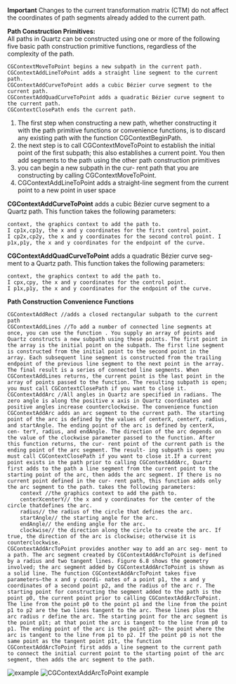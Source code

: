 **Important**
Changes to the current transformation matrix (CTM) do not affect the coordinates of path segments already added to the current path.

**Path Construction Primitives:**  
All paths in Quartz can be constructed using one or more of the following five basic path construction primitive functions, regardless of the complexity of the path.
```
CGContextMoveToPoint begins a new subpath in the current path.
CGContextAddLineToPoint adds a straight line segment to the current path.
CGContextAddCurveToPoint adds a cubic Bézier curve segment to the current path.
CGContextAddQuadCurveToPoint adds a quadratic Bézier curve segment to the current path.
CGContextClosePath ends the current path.
```

1. The first step when constructing a new path, whether constructing it with the path primitive functions or convenience functions, is to discard any existing path with the function CGContextBeginPath.
2. the next step is to call CGContextMoveToPoint to establish the initial point of the first subpath; this also establishes a current point. You then add segments to the path using the other path construction primitives
3. you can begin a new subpath in the cur- rent path that you are constructing by calling CGContextMoveToPoint.
4. CGContextAddLineToPoint adds a straight-line segment from the current point to a new point in user space


**CGContextAddCurveToPoint** adds a cubic Bézier curve segment to a Quartz path. This function takes the following parameters:
```
context, the graphics context to add the path to.
I cp1x,cp1y, the x and y coordinates for the first control point.
I cp2x,cp2y, the x and y coordinates for the second control point. I p1x,p1y, the x and y coordinates for the endpoint of the curve.
```

**CGContextAddQuadCurveToPoint** adds a quadratic Bézier curve seg- ment to a Quartz path. This function takes the following parameters:
```
context, the graphics context to add the path to.
I cpx,cpy, the x and y coordinates for the control point.
I p1x,p1y, the x and y coordinates for the endpoint of the curve.
```

**Path Construction Convenience Functions**
```
CGContextAddRect //adds a closed rectangular subpath to the current path
CGContextAddLines //To add a number of connected line segments at once, you can use the function . You supply an array of points and Quartz constructs a new subpath using these points. The first point in the array is the initial point on the subpath. The first line segment is constructed from the initial point to the second point in the array. Each subsequent line segment is constructed from the trailing endpoint of the previous line segment to the next point in the array. The final result is a series of connected line segments. When CGContextAddLines returns, the current point is the last point in the array of points passed to the function. The resulting subpath is open; you must call CGContextClosePath if you want to close it.
CGContextAddArc //All angles in Quartz are specified in radians. The zero angle is along the positive x axis in Quartz coordinates and positive angles increase counterclockwise. The convenience function CGContextAddArc adds an arc segment to the current path. The starting point of the arc is defined by the values of centerX, centerY, radius, and startAngle. The ending point of the arc is defined by centerX, cen- terY, radius, and endAngle. The direction of the arc depends on the value of the clockwise parameter passed to the function. After this function returns, the cur- rent point of the current path is the ending point of the arc segment. The result- ing subpath is open; you must call CGContextClosePath if you want to close it.If a current point exists in the path prior to calling CGContextAddArc, Quartz first adds to the path a line segment from the current point to the starting point of the arc, then adds the arc segment. If there is no current point defined in the cur- rent path, this function adds only the arc segment to the path. takes the following parameters:
	context //the graphics context to add the path to.
	centerXcenterY// the x and y coordinates for the center of the circle thatdefines the arc.
	radius// the radius of the circle that defines the arc.
	startAngle// the starting angle for the arc.
	endAngle// the ending angle for the arc.
	clockwise// the direction along the circle to create the arc. If true, the direction of the arc is clockwise; otherwise it is counterclockwise.
CGContextAddArcToPoint provides another way to add an arc seg- ment to a path. The arc segment created by CGContextAddArcToPoint is defined by a radius and two tangent lines. Figure 6.8 shows the geometry involved; the arc segment added by CGContextAddArcToPoint is shown as a solid line. The function CGContextAddArcToPoint takes five parameters—the x and y coordi- nates of a point p1, the x and y coordinates of a second point p2, and the radius of the arc r. The starting point for constructing the segment added to the path is the point p0, the current point prior to calling CGContextAddArcToPoint. The line from the point p0 to the point p1 and the line from the point p1 to p2 are the two lines tangent to the arc. These lines plus the arc radius r define the arc. The starting point for the arc segment is the point p1t; at that point the arc is tangent to the line from p0 to p1. The ending point of the arc is the point p2t— the point where the arc is tangent to the line from p1 to p2. If the point p0 is not the same point as the tangent point p1t, the function CGContextAddArcToPoint first adds a line segment to the current path to connect the initial current point to the starting point of the arc segment, then adds the arc segment to the path.
```
![example](https://dl.dropboxusercontent.com/u/2559476/Screen%20Shot%202015-10-31%20at%2016.07.50.png) 
![CGContextAddArcToPoint example](https://dl.dropboxusercontent.com/u/2559476/Screen%20Shot%202015-10-31%20at%2015.54.35.png) 